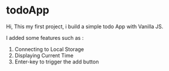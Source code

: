 # todoApp

Hi, This my first project, i build a simple todo App with Vanilla JS.

I added some features such as :
1. Connecting to Local Storage
2. Displaying Current Time
3. Enter-key to trigger the add button
